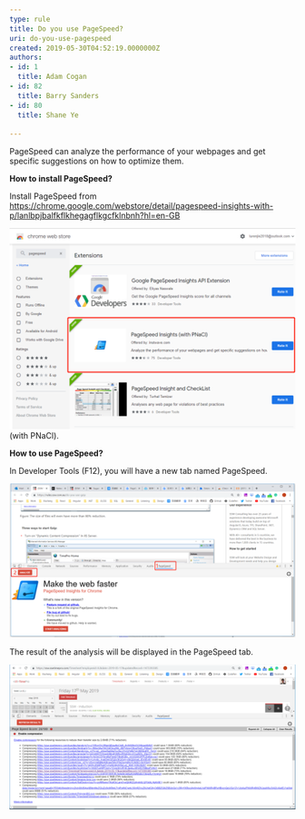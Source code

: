 ```yaml
---
type: rule
title: Do you use PageSpeed?
uri: do-you-use-pagespeed
created: 2019-05-30T04:52:19.0000000Z
authors:
- id: 1
  title: Adam Cogan
- id: 82
  title: Barry Sanders
- id: 80
  title: Shane Ye

---
```


PageSpeed can analyze the performance of your webpages and get specific suggestions on how to optimize them.

 
**How to install PageSpeed?**

Install PageSpeed from https://chrome.google.com/webstore/detail/pagespeed-insights-with-p/lanlbpjbalfkflkhegagflkgcfklnbnh?hl=en-GB


![  Install PageSpeed Insights ](2d.png)
(with PNaCl).



**How to use PageSpeed?**

In Developer Tools (F12), you will have a new tab named PageSpeed.


![ Start your PageSpeed by clicking "ANALYZE".](use-pageSpeed.png)


The result of the analysis will be displayed in the PageSpeed tab.


![ Some files can be compressed more than 80%](1.png)
